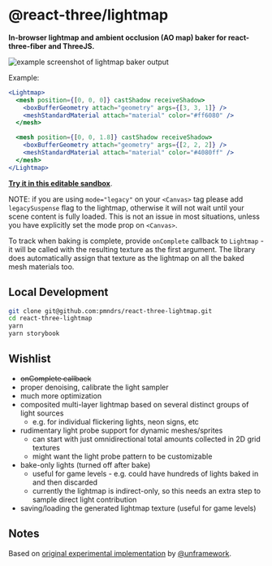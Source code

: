 # @react-three/lightmap

**In-browser lightmap and ambient occlusion (AO map) baker for react-three-fiber and ThreeJS.**

![example screenshot of lightmap baker output](./react-three-lightmap-example.png)

Example:

```jsx
<Lightmap>
  <mesh position={[0, 0, 0]} castShadow receiveShadow>
    <boxBufferGeometry attach="geometry" args={[3, 3, 1]} />
    <meshStandardMaterial attach="material" color="#ff6080" />
  </mesh>

  <mesh position={[0, 0, 1.8]} castShadow receiveShadow>
    <boxBufferGeometry attach="geometry" args={[2, 2, 2]} />
    <meshStandardMaterial attach="material" color="#4080ff" />
  </mesh>
</Lightmap>
```

**[Try it in this editable sandbox](https://codesandbox.io/s/github/pmndrs/react-three-lightmap/tree/v0.0.8/demo-sandbox)**.

NOTE: if you are using `mode="legacy"` on your `<Canvas>` tag please add `legacySuspense` flag to the lightmap, otherwise it will not wait until your scene content is fully loaded. This is not an issue in most situations, unless you have explicitly set the mode prop on `<Canvas>`.

To track when baking is complete, provide `onComplete` callback to `Lightmap` - it will be called with the resulting texture as the first argument. The library does automatically assign that texture as the lightmap on all the baked mesh materials too.

## Local Development

```sh
git clone git@github.com:pmndrs/react-three-lightmap.git
cd react-three-lightmap
yarn
yarn storybook
```

## Wishlist

- ~~onComplete callback~~
- proper denoising, calibrate the light sampler
- much more optimization
- composited multi-layer lightmap based on several distinct groups of light sources
  - e.g. for individual flickering lights, neon signs, etc
- rudimentary light probe support for dynamic meshes/sprites
  - can start with just omnidirectional total amounts collected in 2D grid textures
  - might want the light probe pattern to be customizable
- bake-only lights (turned off after bake)
  - useful for game levels - e.g. could have hundreds of lights baked in and then discarded
  - currently the lightmap is indirect-only, so this needs an extra step to sample direct light contribution
- saving/loading the generated lightmap texture (useful for game levels)

## Notes

Based on [original experimental implementation](https://github.com/unframework/threejs-lightmap-baker) by [@unframework](https://github.com/unframework).
